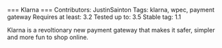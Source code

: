 === Klarna ===
Contributors: JustinSainton
Tags: klarna, wpec, payment gateway
Requires at least: 3.2
Tested up to: 3.5
Stable tag: 1.1

Klarna is a revoltionary new payment gateway that makes it safer, simpler and more fun to shop online.
